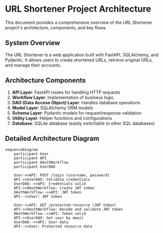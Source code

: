 # URL Shortener Project Architecture

This document provides a comprehensive overview of the URL Shortener project's architecture, components, and key flows.

## System Overview

The URL Shortener is a web application built with FastAPI, SQLAlchemy, and Pydantic. It allows users to create shortened URLs, retrieve original URLs, and manage their accounts.

## Architecture Components

1. **API Layer**: FastAPI routes for handling HTTP requests
2. **Workflow Layer**: Implementation of business logic
3. **DAO (Data Access Object) Layer**: Handles database operations
4. **Model Layer**: SQLAlchemy ORM models
5. **Schema Layer**: Pydantic models for request/response validation
6. **Utility Layer**: Helper functions and configurations
7. **Database**: SQLite database (easily switchable to other SQL databases)

## Detailed Architecture Diagram
```mermaid
sequenceDiagram
    participant User
    participant API
    participant OAuthWorkflow
    participant UserDAO

    User->>API: POST /login (username, password)
    API->>UserDAO: Validate credentials
    UserDAO-->>API: Credentials valid
    API->>OAuthWorkflow: Create JWT token
    OAuthWorkflow-->>API: JWT token
    API-->>User: JWT token

    User->>API: GET /protected-resource (JWT token)
    API->>OAuthWorkflow: Decode and validate JWT token
    OAuthWorkflow-->>API: Token valid
    API->>UserDAO: Get user by email
    UserDAO-->>API: User data
    API-->>User: Protected resource data
```